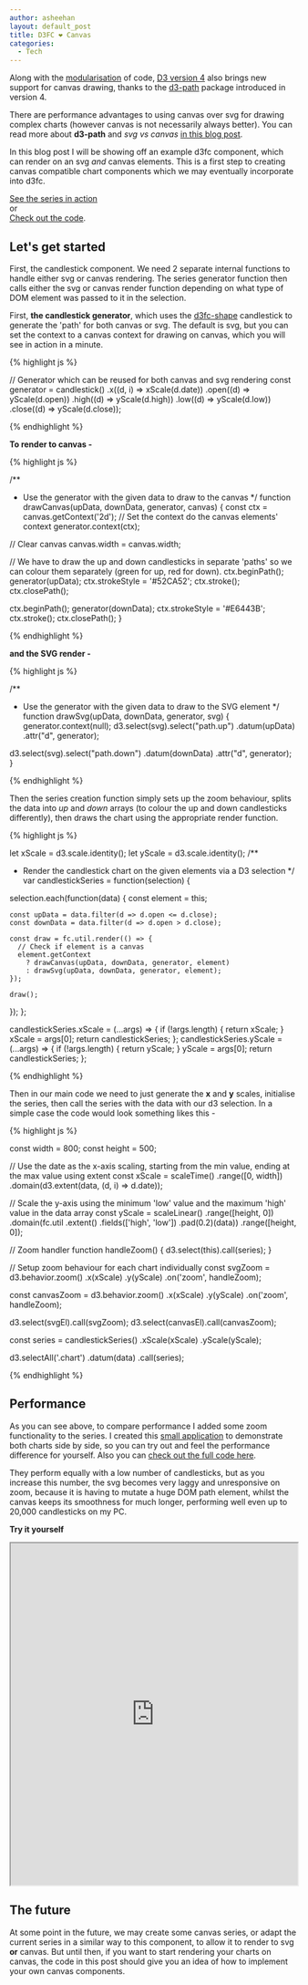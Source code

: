 ```yaml
---
author: asheehan
layout: default_post
title: D3FC ❤ Canvas
categories:
  - Tech
---
```


Along with the [modularisation](https://github.com/d3/d3/issues/2461) of code, [D3 version 4](https://github.com/d3/d3/releases/tag/v4.0.0) also brings new support for canvas drawing, thanks to the [d3-path](https://github.com/d3/d3-path) package introduced in version 4.

There are performance advantages to using canvas over svg for drawing complex charts (however canvas is not necessarily always better). You can read more about **d3-path** and *svg vs canvas*  [in this blog post](http://blog.scottlogic.com/2016/03/10/d3-path-what-is-it-good-for.html).

In this blog post I will be showing off an example d3fc component, which can render on an svg *and* canvas elements. This is a first step to creating canvas compatible chart components which we may eventually incorporate into d3fc.

[See the series in action](http://alisd23.github.io/d3fc-canvas-example/)  
or  
[Check out the code](https://github.com/alisd23/d3fc-canvas-example).

## Let's get started

First, the candlestick component. We need 2 separate internal functions to handle either svg or canvas rendering. The series generator function then calls either the svg or canvas render function depending on what type of DOM element was passed to it in the selection.

First, **the candlestick generator**, which uses the [d3fc-shape](https://github.com/d3fc/d3fc-shape) candlestick to generate the 'path' for both canvas or svg. The default is svg, but you can set the context to a canvas context for drawing on canvas, which you will see in action in a minute.

{% highlight js %}

// Generator which can be reused for both canvas and svg rendering
const generator = candlestick()
  .x((d, i) => xScale(d.date))
  .open((d) => yScale(d.open))
  .high((d) => yScale(d.high))
  .low((d) => yScale(d.low))
  .close((d) => yScale(d.close));

{% endhighlight %}

**To render to canvas -**

{% highlight js %}

/**
 * Use the generator with the given data to draw to the canvas
 */
function drawCanvas(upData, downData, generator, canvas) {
  const ctx = canvas.getContext('2d');
  // Set the context do the canvas elements' context
  generator.context(ctx);

  // Clear canvas
  canvas.width = canvas.width;

  // We have to draw the up and down candlesticks in separate 'paths' so we can colour them separately (green for up, red for down).
  ctx.beginPath();
  generator(upData);
  ctx.strokeStyle = '#52CA52';
  ctx.stroke();
  ctx.closePath();

  ctx.beginPath();
  generator(downData);
  ctx.strokeStyle = '#E6443B';
  ctx.stroke();
  ctx.closePath();
}

{% endhighlight %}


**and the SVG render -**

{% highlight js %}

/**
 * Use the generator with the given data to draw to the SVG element
 */
function drawSvg(upData, downData, generator, svg) {
  generator.context(null);
  d3.select(svg).select("path.up")
    .datum(upData)
    .attr("d", generator);

  d3.select(svg).select("path.down")
    .datum(downData)
    .attr("d", generator);
}

{% endhighlight %}


Then the series creation function simply sets up the zoom behaviour, splits the data into *up* and *down* arrays (to colour the up and down candlesticks differently), then draws the chart using the appropriate render function.

{% highlight js %}

let xScale = d3.scale.identity();
let yScale = d3.scale.identity();
/**
 * Render the candlestick chart on the given elements via a D3 selection
 */
var candlestickSeries = function(selection) {

  selection.each(function(data) {
    const element = this;

    const upData = data.filter(d => d.open <= d.close);
    const downData = data.filter(d => d.open > d.close);

    const draw = fc.util.render(() => {
      // Check if element is a canvas
      element.getContext
        ? drawCanvas(upData, downData, generator, element)
        : drawSvg(upData, downData, generator, element);
    });

    draw();
  });
};

candlestickSeries.xScale = (...args) => {
  if (!args.length) {
      return xScale;
  }
  xScale = args[0];
  return candlestickSeries;
};
candlestickSeries.yScale = (...args) => {
  if (!args.length) {
      return yScale;
  }
  yScale = args[0];
  return candlestickSeries;
};

{% endhighlight %}

Then in our main code we need to just generate the **x** and **y** scales, initialise the series, then call the series with the data with our d3 selection. In a simple case the code would look something likes this -

{% highlight js %}

const width = 800;
const height = 500;

// Use the date as the x-axis scaling, starting from the min value, ending at the max value using extent
const xScale = scaleTime()
  .range([0, width])
  .domain(d3.extent(data, (d, i) => d.date));

// Scale the y-axis using the minimum 'low' value and the maximum 'high' value in the data array
const yScale = scaleLinear()
  .range([height, 0])
  .domain(fc.util
    .extent()
    .fields(['high', 'low'])
    .pad(0.2)(data))
      .range([height, 0]);

// Zoom handler
function handleZoom() {
  d3.select(this).call(series);
}

// Setup zoom behaviour for each chart individually
const svgZoom = d3.behavior.zoom()
  .x(xScale)
  .y(yScale)
  .on('zoom', handleZoom);

const canvasZoom = d3.behavior.zoom()
  .x(xScale)
  .y(yScale)
  .on('zoom', handleZoom);

d3.select(svgEl).call(svgZoom);
d3.select(canvasEl).call(canvasZoom);

const series = candlestickSeries()
  .xScale(xScale)
  .yScale(yScale);

d3.selectAll('.chart')
  .datum(data)
  .call(series);

{% endhighlight %}


## Performance

As you can see above, to compare performance I added some zoom functionality to the series.
I created this [small application](http://alisd23.github.io/d3fc-canvas-example/) to demonstrate both charts side by side, so you can try out and feel the performance difference for yourself.
Also you can [check out the full code here](https://github.com/alisd23/d3fc-canvas-example).

They perform equally with a low number of candlesticks, but as you increase this number, the svg becomes very laggy and unresponsive on zoom, because it is having to mutate a huge DOM path element, whilst the canvas keeps its smoothness for much longer, performing well even up to 20,000 candlesticks on my PC.

**Try it yourself**

<iframe src="http://alisd23.github.io/d3fc-canvas-example/" style="width:100%;height:600px;"></iframe>

## The future

At some point in the future, we may create some canvas series, or adapt the current series in a similar way to this component, to allow it to render to svg **or** canvas. But until then, if you want to start rendering your charts on canvas, the code in this post should give you an idea of how to implement your own canvas components.
